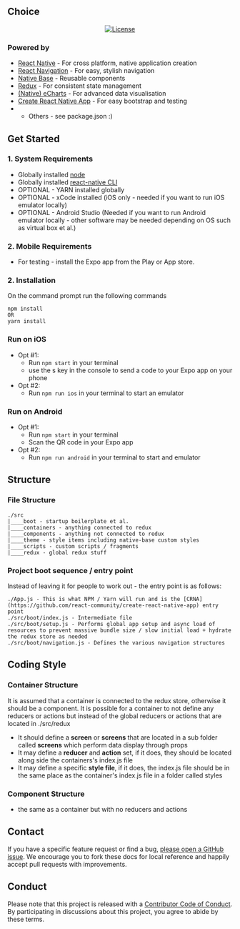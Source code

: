 
Choice
-------

<div align="center">

  [![License](https://img.shields.io/badge/License-Apache%202.0-blue.svg)](https://opensource.org/licenses/Apache-2.0)

</div>

### Powered by 

 * [React Native](https://facebook.github.io/react-native/docs/getting-started.html) - For cross platform, native application creation
 * [React Navigation](https://reactnavigation.org/) - For easy, stylish navigation
 * [Native Base](https://docs.nativebase.io/) - Reusable components
 * [Redux](https://github.com/reactjs/redux) - For consistent state management
 * [(Native) eCharts](https://github.com/somonus/react-native-echarts) - For advanced data visualisation
 * [Create React Native App](https://github.com/react-community/create-react-native-app) - For easy bootstrap and testing
 * + Others - see package.json :)

Get Started
-------

### 1. System Requirements

 * Globally installed [node](https://nodejs.org/en/)
 * Globally installed [react-native CLI](https://facebook.github.io/react-native/docs/getting-started.html)
 * OPTIONAL - YARN installed globally
 * OPTIONAL - xCode installed (iOS only - needed if you want to run iOS emulator locally)
 * OPTIONAL - Android Studio (Needed if you want to run Android emulator locally - other software may be needed depending on OS such as virtual box et al.)

### 2. Mobile Requirements

 * For testing - install the Expo app from the Play or App store.

### 2. Installation

On the command prompt run the following commands

```
npm install
OR
yarn install
```

### Run on iOS

 * Opt #1:
 	* Run `npm start` in your terminal
	* use the s key in the console to send a code to your Expo app on your phone
 * Opt #2:
	* Run `npm run ios` in your terminal to start an emulator

### Run on Android

  * Opt #1:
	* Run `npm start` in your terminal
	* Scan the QR code in your Expo app
  * Opt #2:
	* Run `npm run android` in your terminal to start and emulator

Structure
-------

### File Structure

```
./src
|____boot - startup boilerplate et al.
|____containers - anything connected to redux
|____components - anything not connected to redux
|____theme - style items including native-base custom styles
|____scripts - custom scripts / fragments
|____redux - global redux stuff
```

### Project boot sequence / entry point

Instead of leaving it for people to work out - the entry point is as follows:

```
./App.js - This is what NPM / Yarn will run and is the [CRNA](https://github.com/react-community/create-react-native-app) entry point
./src/boot/index.js - Intermediate file
./src/boot/setup.js - Performs global app setup and async load of resources to prevent massive bundle size / slow initial load + hydrate the redux store as needed
./src/boot/navigation.js - Defines the various navigation structures
```

Coding Style
-------

### Container Structure

It is assumed that a container is connected to the redux store, otherwise it should be a component. It is possible for a container to not define any reducers or actions but instead of the global reducers or actions that are located in ./src/redux

 * It should define a **screen** or **screens** that are located in a sub folder called **screens** which perform data display through props
 * It may define a **reducer** and **action** set, if it does, they should be located along side the containers's index.js file
 * It may define a specific **style file**, if it does, the index.js file should be in the same place as the container's index.js file in a folder called styles

### Component Structure

* the same as a container but with no reducers and actions

Contact
-------

If you have a specific feature request or find a bug, [please open a GitHub issue](https://github.com/iamacup/choice/issues/new). We encourage you to fork these docs for local reference and happily accept pull requests with improvements.

Conduct
-------

Please note that this project is released with a [Contributor Code of Conduct](https://github.com/iamacup/choice/blob/master/CONDUCT.md). By participating in discussions about this project, you agree to abide by these terms.

